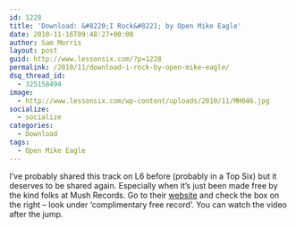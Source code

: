 ```yaml
---
id: 1228
title: 'Download: &#8220;I Rock&#8221; by Open Mike Eagle'
date: 2010-11-16T09:48:27+00:00
author: Sam Morris
layout: post
guid: http://www.lessonsix.com/?p=1228
permalink: /2010/11/download-i-rock-by-open-mike-eagle/
dsq_thread_id:
  - 325158494
image:
  - http://www.lessonsix.com/wp-content/uploads/2010/11/MH046.jpg
socialize:
  - socialize
categories:
  - Download
tags:
  - Open Mike Eagle
---
```

I&#8217;ve probably shared this track on L6 before (probably in a Top Six) but it deserves to be shared again. Especially when it&#8217;s just been made free by the kind folks at Mush Records. Go to their [website](http://mushrecords.com/) and check the box on the right &#8211; look under &#8216;complimentary free record&#8217;. You can watch the video after the jump.

<!--more-->